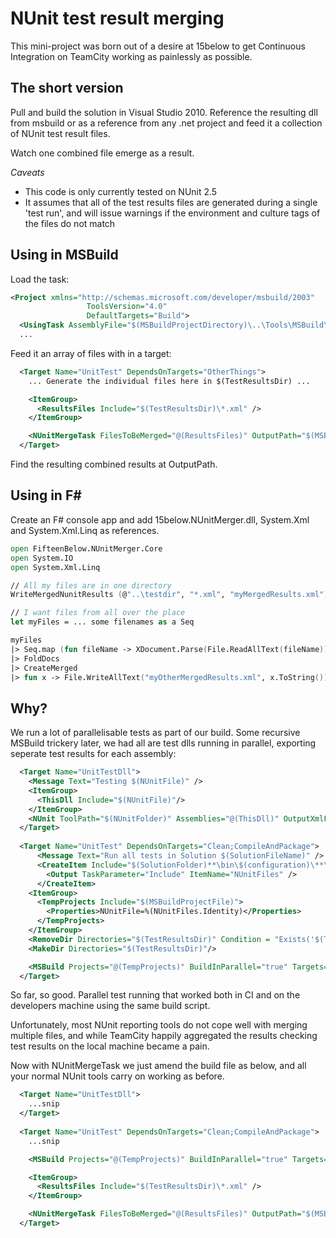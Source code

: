 # NUnit test result merging

This mini-project was born out of a desire at 15below to get Continuous Integration on TeamCity
working as painlessly as possible.

## The short version

Pull and build the solution in Visual Studio 2010. Reference the resulting dll from msbuild or
as a reference from any .net project and feed it a collection of NUnit test result files.

Watch one combined file emerge as a result.

*Caveats*

* This code is only currently tested on NUnit 2.5
* It assumes that all of the test results files are generated during a single 'test run', and will issue warnings if the environment and culture tags of the files do not match

## Using in MSBuild

Load the task:

```xml
<Project xmlns="http://schemas.microsoft.com/developer/msbuild/2003"
				 ToolsVersion="4.0"
				 DefaultTargets="Build">
  <UsingTask AssemblyFile="$(MSBuildProjectDirectory)\..\Tools\MSBuild\15below.NUnitMerger.dll" TaskName="FifteenBelow.NUnitMerger.MSBuild.NUnitMergeTask" />
  ...
```

Feed it an array of files with in a target:

```xml
  <Target Name="UnitTest" DependsOnTargets="OtherThings">
  	... Generate the individual files here in $(TestResultsDir) ...

    <ItemGroup>
      <ResultsFiles Include="$(TestResultsDir)\*.xml" />
    </ItemGroup> 

    <NUnitMergeTask FilesToBeMerged="@(ResultsFiles)" OutputPath="$(MSBuildProjectDirectory)\TestResult.xml" />
  </Target>
 ```

 Find the resulting combined results at OutputPath.

Using in F#
-----------

 Create an F# console app and add 15below.NUnitMerger.dll, System.Xml and System.Xml.Linq as references.

```fsharp
open FifteenBelow.NUnitMerger.Core
open System.IO
open System.Xml.Linq

// All my files are in one directory
WriteMergedNunitResults (@"..\testdir", "*.xml", "myMergedResults.xml")

// I want files from all over the place
let myFiles = ... some filenames as a Seq

myFiles
|> Seq.map (fun fileName -> XDocument.Parse(File.ReadAllText(fileName)))
|> FoldDocs
|> CreateMerged
|> fun x -> File.WriteAllText("myOtherMergedResults.xml", x.ToString())

```

## Why?

We run a lot of parallelisable tests as part of our build. Some recursive MSBuild trickery later,
we had all are test dlls running in parallel, exporting seperate test results for each assembly:

```xml
  <Target Name="UnitTestDll">
    <Message Text="Testing $(NUnitFile)" />
    <ItemGroup>
      <ThisDll Include="$(NUnitFile)"/>
    </ItemGroup>
    <NUnit ToolPath="$(NUnitFolder)" Assemblies="@(ThisDll)" OutputXmlFile="$(TestResultsDir)\%(ThisDll.FileName)-test-results.xml" ExcludeCategory="Integration,IntegrationTest,IntegrationsTest,IntegrationTests,IntegrationsTests,Integration Test,Integration Tests,Integrations Tests,Approval Tests" ContinueOnError="true" />
  </Target>
  
  <Target Name="UnitTest" DependsOnTargets="Clean;CompileAndPackage">
      <Message Text="Run all tests in Solution $(SolutionFileName)" />
	  <CreateItem Include="$(SolutionFolder)**\bin\$(configuration)\**\*.Tests.dll" Exclude="$(SolutionFolder)\NuGet**;$(SolutionFolder)**\obj\**\*.Tests.dll;$(SolutionFolder)**\pnunit.tests.dll">
		<Output TaskParameter="Include" ItemName="NUnitFiles" />
	  </CreateItem>
    <ItemGroup>
      <TempProjects Include="$(MSBuildProjectFile)">
        <Properties>NUnitFile=%(NUnitFiles.Identity)</Properties>
      </TempProjects>
    </ItemGroup>
    <RemoveDir Directories="$(TestResultsDir)" Condition = "Exists('$(TestResultsDir)')"/>
    <MakeDir Directories="$(TestResultsDir)"/>

    <MSBuild Projects="@(TempProjects)" BuildInParallel="true" Targets="UnitTestDll" />
  </Target>
```

So far, so good. Parallel test running that worked both in CI and on the developers machine using the same build script.

Unfortunately, most NUnit reporting tools do not cope well with merging multiple files, and while TeamCity happily aggregated
the results checking test results on the local machine became a pain.

Now with NUnitMergeTask we just amend the build file as below, and all your normal NUnit tools carry on working as before.

```xml
  <Target Name="UnitTestDll">
  	...snip
  </Target>
  
  <Target Name="UnitTest" DependsOnTargets="Clean;CompileAndPackage">
  	...snip

    <MSBuild Projects="@(TempProjects)" BuildInParallel="true" Targets="UnitTestDll" />

    <ItemGroup>
      <ResultsFiles Include="$(TestResultsDir)\*.xml" />
    </ItemGroup> 

    <NUnitMergeTask FilesToBeMerged="@(ResultsFiles)" OutputPath="$(MSBuildProjectDirectory)\TestResult.xml" />
  </Target>
```